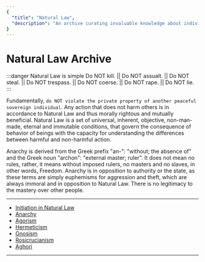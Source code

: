 ```yaml
---
{
  "title": "Natural Law",
  "description": "An archive curating invaluable knowledge about individual sovereinghty through property rights and non-aggression. Towards Liberty is an archive of knowledge about Bitcoin, Economics and Natural Law."
}
---
```


# Natural Law Archive

:::danger Natural Law is simple 
Do NOT kill. || Do NOT assualt. || Do NOT steal. || Do NOT trespass. || Do NOT coerse. || Do NOT rape. || Do NOT lie.
:::

Fundamentally, `do NOT violate the private property of another peaceful sovereign individual`. Any action that does not harm others is in accordance to Natural Law and thus morally rightous and mutually beneficial. Natural Law is a set of universal, inherent, objective, non-man-made, eternal and immutable conditions, that govern the consequence of behavior of beings with the capacity for understanding the differences between harmful and non-harmful action.

Anarchy is derived from the Greek prefix "an-": "without; the absence of" and the Greek noun "archon": "external master; ruler". It does not mean no rules, rather, it means without imposed rulers, no masters and no slaves, in other words, Freedom. Anarchy is in opposition to authority or the state, as these terms are simply euphemisms for aggression and theft, which are always immoral and in opposition to Natural Law. There is no legitimacy to the mastery over other people.

---

- [Initiation in Natural Law](/natural-law/InitiationNaturalLaw.md)
- [Anarchy](/economics/Anarchy.md)
- [Agorism](/economics/Agorism.md)
- [Hermeticism](/natural-law/Hermeticism.md)
- [Gnosism](/natural-law/Gnosism.md)
- [Rosicrucianism](/natural-law/Rosicrucianism.md)
- [Aghori](/natural-law/Aghori.md)

---
